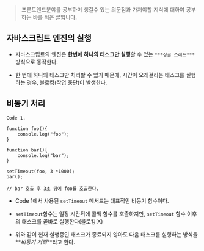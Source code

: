 > 프론트엔드분야를 공부하며 생길수 있는 의문점과 가져야할 지식에 대하여 공부하는 바를 적은 글입니다.

## 자바스크립트 엔진의 실행

- 자바스크립트의 엔진은 **한번에 하나의 태스크만 실행**할 수 있는 `***싱글 스레드***` 방식으로 동작한다.

- 한 번에 하나의 태스크만 처리할 수 있기 때문에, 시간이 오래걸리는 태스크를 실행하는 경우, 블로킹(작업 중단)이 발생한다.

## 비동기 처리

```
Code 1.

function foo(){
	console.log("foo");
}

function bar(){
	console.log("bar");
}

setTimeout(foo, 3 *1000);
bar();

// bar 호출 후 3초 뒤에 foo를 호출한다.
```

- Code 1에서 사용된 `setTimeout` 메서드는 대표적인 비동기 함수이다.

- `setTimeout`함수는 일정 시간뒤에 콜백 함수를 호출하지만, `setTimeout` 함수 이후의 태스크를 곧바로 실행한다(블로킹 X)
- 위와 같이 현재 실행중인 태스크가 종료되지 않아도 다음 태스크를 실행하는 방식을 **_비동기 처리_**라고 한다.
